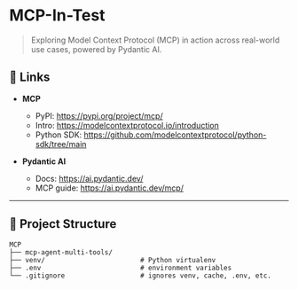 # MCP-In-Test

> Exploring Model Context Protocol (MCP) in action across real-world use cases, powered by Pydantic AI.

## 🔗 Links

- **MCP**  
  - PyPI: https://pypi.org/project/mcp/  
  - Intro: https://modelcontextprotocol.io/introduction  
  - Python SDK: https://github.com/modelcontextprotocol/python-sdk/tree/main

- **Pydantic AI**  
  - Docs: https://ai.pydantic.dev/  
  - MCP guide: https://ai.pydantic.dev/mcp/

---

## 📁 Project Structure


```
MCP  
├── mcp-agent-multi-tools/  
├── venv/                        # Python virtualenv    
├── .env                         # environment variables  
└── .gitignore                   # ignores venv, cache, .env, etc.
```